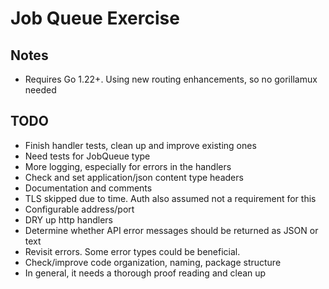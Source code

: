 # Job Queue Exercise

## Notes
* Requires Go 1.22+. Using new routing enhancements, so no gorillamux needed

## TODO
* Finish handler tests, clean up and improve existing ones
* Need tests for JobQueue type
* More logging, especially for errors in the handlers
* Check and set application/json content type headers
* Documentation and comments
* TLS skipped due to time. Auth also assumed not a requirement for this
* Configurable address/port
* DRY up http handlers
* Determine whether API error messages should be returned as JSON or text 
* Revisit errors. Some error types could be beneficial.
* Check/improve code organization, naming, package structure
* In general, it needs a thorough proof reading and clean up
